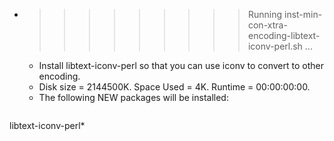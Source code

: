 * >>>>>>>>> Running inst-min-con-xtra-encoding-libtext-iconv-perl.sh ...
  * Install libtext-iconv-perl so that you can use iconv to convert to other encoding.
  * Disk size = 2144500K. Space Used = 4K. Runtime = 00:00:00:00.
  * The following NEW packages will be installed:
  ```bash
libtext-iconv-perl*
  ```
